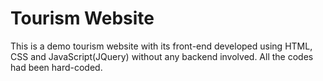 # Tourism Website
This is a demo tourism website with its front-end developed using HTML, CSS and JavaScript(JQuery) without any backend involved. All the codes had been hard-coded.
